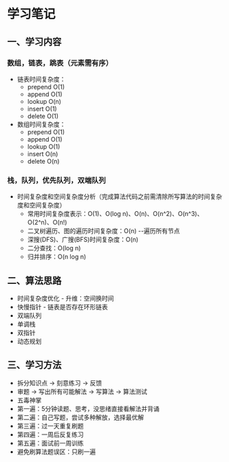 学习笔记
====
## 一、学习内容
### 数组，链表，跳表（元素需有序）
 * 链表时间复杂度：
   * prepend O(1)
   * append O(1)
   * lookup O(n)
   * insert O(1)
   * delete O(1)
 * 数组时间复杂度：
    * prepend O(1)
    * append O(1)
    * lookup O(1)
    * insert O(n)
    * delete O(n)
### 栈，队列，优先队列，双端队列
* 时间复杂度和空间复杂度分析（完成算法代码之前需清除所写算法的时间复杂度和空间复杂度）
   * 常用时间复杂度表示：O(1)、O(log n)、O(n)、O(n^2)、O(n^3)、O(2^n)、O(n!)
   * 二叉树遍历、图的遍历时间复杂度：O(n) --遍历所有节点
   * 深搜(DFS)、广搜(BFS)时间复杂度：O(n)
   * 二分查找：O(log n)
   * 归并排序：O(n log n)
## 二、算法思路
 * 时间复杂度优化 - 升维：空间换时间
 * 快慢指针 - 链表是否存在环形链表
 * 双端队列
 * 单调栈
 * 双指针
 * 动态规划
## 三、学习方法
 * 拆分知识点 -> 刻意练习 -> 反馈
 * 审题 -> 写出所有可能解法 -> 写算法 -> 算法测试
 * 五毒神掌
  * 第一遍：5分钟读题、思考，没思绪直接看解法并背诵
  * 第二遍：自己写题，尝试多种解放，选择最优解
  * 第三遍：过一天重复刷题
  * 第四遍：一周后反复练习
  * 第五遍：面试前一周训练
 * 避免刷算法题误区：只刷一遍
